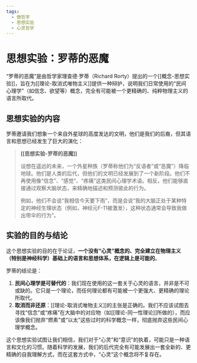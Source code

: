 ```yaml
---
tags:
  - 做哲学
  - 思想实验
  - 心灵哲学
---
```


# 思想实验：罗蒂的恶魔

“罗蒂的恶魔”是由哲学家理查德·罗蒂（Richard Rorty）提出的一个[[概念-思想实验]]，旨在为[[理论-取消式唯物主义]]提供一种辩护，说明我们日常使用的“民间心理学”（如信念、欲望等）概念，完全有可能被一个更精确的、纯粹物理主义的语言所取代。

## 思想实验的内容

罗蒂邀请我们想象一个来自外星球的高度发达的文明，他们是我们的后裔，但其语言和思想已经发生了巨大的演化：

> **[[思想实验-罗蒂的恶魔]]**
>
> 设想在遥远的未来，一个外星种族（罗蒂称他们为“反语者”或“恶魔”）降临地球。他们是人类的后代，但他们的文明已经发展到了一个新阶段。他们不再使用像“信念”、“感觉”、“疼痛”这类民间心理学术语。相反，他们能够直接通过观察大脑状态，来精确地描述和预测彼此的行为。
>
> 例如，他们不会说“我相信今天要下雨”，而是会说“我的大脑正处于某种特定的神经生理状态（例如，神经元F-11被激发），这种状态通常会导致我做出带伞的行为”。

## 实验的目的与结论

这个思想实验的目的在于论证，**一个没有“心灵”概念的、完全建立在物理主义（特别是神经科学）基础上的语言和思想体系，在逻辑上是可能的**。

罗蒂的结论是：
1.  **民间心理学是可替代的**：我们现在使用的这一套关于心灵的语言，并非是不可或缺的。它只是一个理论，而任何理论都有可能被一个更强大、更精确的理论所取代。
2.  **取消而非还原**：[[理论-取消式唯物主义]]的主张是正确的。我们不应该试图去寻找“信念”或“疼痛”在大脑中的对应物（如[[理论-同一性理论]]所做的），而应该像我们抛弃“燃素”或“以太”这些过时的科学概念一样，彻底抛弃这些民间心理学概念。

这个思想实验试图让我们相信，我们对于“心灵”和“意识”的执着，可能只是一种语言和文化的习惯。随着科学的发展，我们的后代完全有可能发展出一套全新的、更精确的自我理解方式，而在这套方式中，“心灵”这个概念将不复存在。
